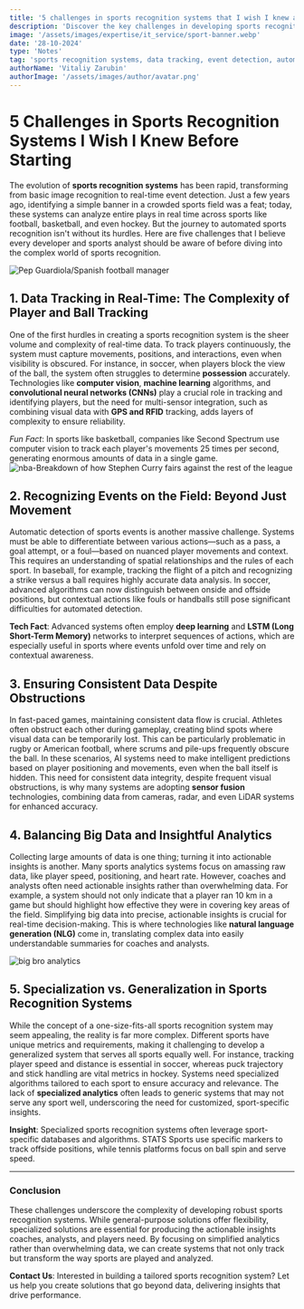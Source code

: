 ```yaml
---
title: '5 challenges in sports recognition systems that I wish I knew about before I started'
description: 'Discover the key challenges in developing sports recognition systems, from data tracking and event detection to automated decision-making for real-time analysis.'
image: '/assets/images/expertise/it_service/sport-banner.webp'
date: '28-10-2024'
type: 'Notes'
tag: 'sports recognition systems, data tracking, event detection, automated sports analytics, challenges in sports AI, big data in sports'
authorName: 'Vitaliy Zarubin'
authorImage: '/assets/images/author/avatar.png'
---
```

# 5 Challenges in Sports Recognition Systems I Wish I Knew Before Starting

The evolution of **sports recognition systems** has been rapid, transforming from basic image recognition to real-time event detection. Just a few years ago, identifying a simple banner in a crowded sports field was a feat; today, these systems can analyze entire plays in real time across sports like football, basketball, and even hockey. But the journey to automated sports recognition isn't without its hurdles. Here are five challenges that I believe every developer and sports analyst should be aware of before diving into the complex world of sports recognition.

![Pep Guardiola/Spanish football manager](https://imgur.com/BrXdmFR.jpg)
## 1. Data Tracking in Real-Time: The Complexity of Player and Ball Tracking

One of the first hurdles in creating a sports recognition system is the sheer volume and complexity of real-time data. To track players continuously, the system must capture movements, positions, and interactions, even when visibility is obscured. For instance, in soccer, when players block the view of the ball, the system often struggles to determine **possession** accurately. Technologies like **computer vision**, **machine learning** algorithms, and **convolutional neural networks (CNNs)** play a crucial role in tracking and identifying players, but the need for multi-sensor integration, such as combining visual data with **GPS and RFID** tracking, adds layers of complexity to ensure reliability.

*Fun Fact*: In sports like basketball, companies like Second Spectrum use computer vision to track each player's movements 25 times per second, generating enormous amounts of data in a single game.
![nba-Breakdown of how Stephen Curry fairs against the rest of the league ](https://imgur.com/bhPOSUO.jpg)
## 2. Recognizing Events on the Field: Beyond Just Movement
Automatic detection of sports events is another massive challenge. Systems must be able to differentiate between various actions—such as a pass, a goal attempt, or a foul—based on nuanced player movements and context. This requires an understanding of spatial relationships and the rules of each sport. In baseball, for example, tracking the flight of a pitch and recognizing a strike versus a ball requires highly accurate data analysis. In soccer, advanced algorithms can now distinguish between onside and offside positions, but contextual actions like fouls or handballs still pose significant difficulties for automated detection.

**Tech Fact**: Advanced systems often employ **deep learning** and **LSTM (Long Short-Term Memory)** networks to interpret sequences of actions, which are especially useful in sports where events unfold over time and rely on contextual awareness.
## 3. Ensuring Consistent Data Despite Obstructions
In fast-paced games, maintaining consistent data flow is crucial. Athletes often obstruct each other during gameplay, creating blind spots where visual data can be temporarily lost. This can be particularly problematic in rugby or American football, where scrums and pile-ups frequently obscure the ball. In these scenarios, AI systems need to make intelligent predictions based on player positioning and movements, even when the ball itself is hidden. This need for consistent data integrity, despite frequent visual obstructions, is why many systems are adopting **sensor fusion** technologies, combining data from cameras, radar, and even LiDAR systems for enhanced accuracy.

## 4. Balancing Big Data and Insightful Analytics
Collecting large amounts of data is one thing; turning it into actionable insights is another. Many sports analytics systems focus on amassing raw data, like player speed, positioning, and heart rate. However, coaches and analysts often need actionable insights rather than overwhelming data. For example, a system should not only indicate that a player ran 10 km in a game but should highlight how effective they were in covering key areas of the field. Simplifying big data into precise, actionable insights is crucial for real-time decision-making. This is where technologies like **natural language generation (NLG)** come in, translating complex data into easily understandable summaries for coaches and analysts.

![big bro analytics](https://imgur.com/AdALASU.jpg)

## 5. Specialization vs. Generalization in Sports Recognition Systems
While the concept of a one-size-fits-all sports recognition system may seem appealing, the reality is far more complex. Different sports have unique metrics and requirements, making it challenging to develop a generalized system that serves all sports equally well. For instance, tracking player speed and distance is essential in soccer, whereas puck trajectory and stick handling are vital metrics in hockey. Systems need specialized algorithms tailored to each sport to ensure accuracy and relevance. The lack of **specialized analytics** often leads to generic systems that may not serve any sport well, underscoring the need for customized, sport-specific insights.

**Insight**: Specialized sports recognition systems often leverage sport-specific databases and algorithms. STATS Sports use specific markers to track offside positions, while tennis platforms focus on ball spin and serve speed.

---
### Conclusion

These challenges underscore the complexity of developing robust sports recognition systems. While general-purpose solutions offer flexibility, specialized solutions are essential for producing the actionable insights coaches, analysts, and players need. By focusing on simplified analytics rather than overwhelming data, we can create systems that not only track but transform the way sports are played and analyzed.

**Contact Us**: Interested in building a tailored sports recognition system? Let us help you create solutions that go beyond data, delivering insights that drive performance.

